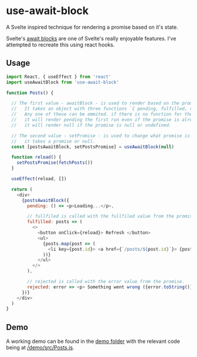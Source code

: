 # use-await-block

A Svelte inspired technique for rendering a promise based on it's state.

Svelte's [await blocks](https://svelte.dev/tutorial/await-blocks) are one of Svelte's really enjoyable features. I've attempted to recreate this using react hooks.

## Usage

```javascript
import React, { useEffect } from 'react'
import useAwaitBlock from 'use-await-block'

function Posts() {

  // The first value - awaitBlock - is used to render based on the promises state.
  //   It takes an object with three functions `{ pending, fulfilled, rejected }`.
  //   Any one of these can be ommited. if there is no function for the promises state it'll just render null.
  //   it will render pending the first run even if the promise is already fulfilled.
  //   it will render null if the promise is null or undefined.

  // The second value - setPromise - is used to change what promise is being rendered.
  //   it takes a promise or null.
  const [postsAwaitBlock, setPostsPromise] = useAwaitBlock(null)

  function reload() {
    setPostsPromise(fetchPosts())
  }

  useEffect(reload, [])

  return (
    <div>
      {postsAwaitBlock({
        pending: () => <p>Loading...</p>,

        // fullfiled is called with the fullfiled value from the promise.
        fulfilled: posts => (
          <>
            <button onClick={reload}> Refresh </button>
            <ul>
              {posts.map(post => (
                <li key={post.id}> <a href={`/posts/${post.id}`}> {post.title} </a> </li>
              ))}
            </ul>
          </>
        ),

        // rejected is called with the error value from the promise.
        rejected: error => <p> Something went wrong ({error.toString()}) <button onClick={reload}> Retry </button> </p>,
      })}
    </div>
  )
}
```

## Demo

A working demo can be found in the [demo folder](/demo) with the relevant code being at [/demo/src/Posts.js](/demo/src/Posts.js).

